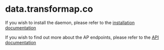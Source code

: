 # data.transformap.co

If you wish to install the daemon, please refer to the [installation documentation](/data.transformap.co/install)

If you wish to find out more about the AP endpoints, please refer to the [API documentation](/data.transformatp.co/api)
